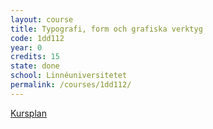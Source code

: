 ```yaml
---
layout: course
title: Typografi, form och grafiska verktyg
code: 1dd112
year: 0
credits: 15
state: done
school: Linnéuniversitetet
permalink: /courses/1dd112/
---
```


[Kursplan](/files/courseplan/1dd112.pdf)